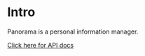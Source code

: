 # Intro

Panorama is a personal information manager.

[Click here for API docs][1]

[1]: https://iptq.github.io/panorama/api/panorama/
